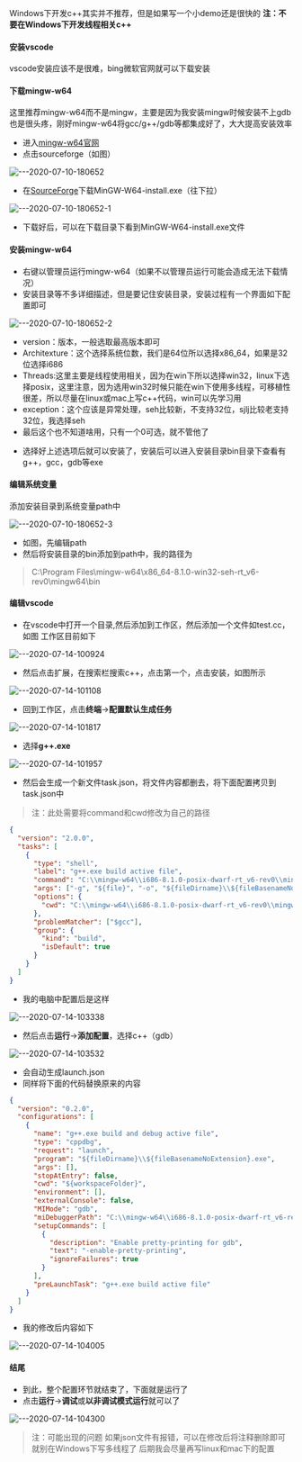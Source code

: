 Windows下开发c++其实并不推荐，但是如果写一个小demo还是很快的
**注：不要在Windows下开发线程相关c++**
#### 安装vscode
vscode安装应该不是很难，bing微软官网就可以下载安装
#### 下载mingw-w64
这里推荐mingw-w64而不是mingw，主要是因为我安装mingw时候安装不上gdb也是很头疼，刚好mingw-w64将gcc/g++/gdb等都集成好了，大大提高安装效率
- 进入[mingw-w64官网](http://mingw-w64.org/doku.php/download)
- 点击sourceforge（如图）

![---2020-07-10-180652](../static/img/1.png)
- 在[SourceForge](https://sourceforge.net/projects/mingw-w64/files/mingw-w64/mingw-w64-release/)下载MinGW-W64-install.exe（往下拉）

![---2020-07-10-180652-1](../static/img/2.png)
- 下载好后，可以在下载目录下看到MinGW-W64-install.exe文件
#### 安装mingw-w64
- 右键以管理员运行mingw-w64（如果不以管理员运行可能会造成无法下载情况）
- 安装目录等不多详细描述，但是要记住安装目录，安装过程有一个界面如下配置即可

![---2020-07-10-180652-2](../static/img/3.png)
  + version：版本，一般选取最高版本即可
  + Architexture：这个选择系统位数，我们是64位所以选择x86_64，如果是32位选择i686
  + Threads:这里主要是线程使用相关，因为在win下所以选择win32，linux下选择posix，这里注意，因为选用win32时候只能在win下使用多线程，可移植性很差，所以尽量在linux或mac上写c++代码，win可以先学习用
  + exception：这个应该是异常处理，seh比较新，不支持32位，sjlj比较老支持32位，我选择seh
  + 最后这个也不知道啥用，只有一个0可选，就不管他了
- 选择好上述选项后就可以安装了，安装后可以进入安装目录bin目录下查看有g++，gcc，gdb等exe
#### 编辑系统变量
添加安装目录到系统变量path中

![---2020-07-10-180652-3](../static/img/4.png)
- 如图，先编辑path
- 然后将安装目录的bin添加到path中，我的路径为
> C:\Program Files\mingw-w64\x86_64-8.1.0-win32-seh-rt_v6-rev0\mingw64\bin
#### 编辑vscode
- 在vscode中打开一个目录,然后添加到工作区，然后添加一个文件如test.cc，如图
工作区目前如下

![---2020-07-14-100924](../static/img/5.png)
- 然后点击扩展，在搜索栏搜索c++，点击第一个，点击安装，如图所示

![---2020-07-14-101108](../static/img/6.png)
- 回到工作区，点击**终端**->**配置默认生成任务**

![---2020-07-14-101817](../static/img/7.png)
- 选择**g++.exe**

![---2020-07-14-101957](../static/img/8.png)
- 然后会生成一个新文件task.json，将文件内容都删去，将下面配置拷贝到task.json中
> 注：此处需要将command和cwd修改为自己的路径
``` json
{
  "version": "2.0.0",
  "tasks": [
    {
      "type": "shell",
      "label": "g++.exe build active file",
      "command": "C:\\mingw-w64\\i686-8.1.0-posix-dwarf-rt_v6-rev0\\mingw32\\bin\\g++.exe",//此处需要修改
      "args": ["-g", "${file}", "-o", "${fileDirname}\\${fileBasenameNoExtension}.exe"],
      "options": {
        "cwd": "C:\\mingw-w64\\i686-8.1.0-posix-dwarf-rt_v6-rev0\\mingw32\\bin"//此处需要修改
      },
      "problemMatcher": ["$gcc"],
      "group": {
        "kind": "build",
        "isDefault": true
      }
    }
  ]
}
```
- 我的电脑中配置后是这样

![---2020-07-14-103338](../static/img/9.png)
- 然后点击**运行**->**添加配置**，选择c++（gdb）

![---2020-07-14-103532](../static/img/10.png)
- 会自动生成launch.json
- 同样将下面的代码替换原来的内容
``` json
{
  "version": "0.2.0",
  "configurations": [
    {
      "name": "g++.exe build and debug active file",
      "type": "cppdbg",
      "request": "launch",
      "program": "${fileDirname}\\${fileBasenameNoExtension}.exe",
      "args": [],
      "stopAtEntry": false,
      "cwd": "${workspaceFolder}",
      "environment": [],
      "externalConsole": false,
      "MIMode": "gdb",
      "miDebuggerPath": "C:\\mingw-w64\\i686-8.1.0-posix-dwarf-rt_v6-rev0\\mingw32\\bin\\gdb.exe",//需要修改为自己的gdb路径
      "setupCommands": [
        {
          "description": "Enable pretty-printing for gdb",
          "text": "-enable-pretty-printing",
          "ignoreFailures": true
        }
      ],
      "preLaunchTask": "g++.exe build active file"
    }
  ]
}
```
- 我的修改后内容如下

![---2020-07-14-104005](../static/img/11.png)

#### 结尾
- 到此，整个配置环节就结束了，下面就是运行了
- 点击**运行**->**调试**或**以非调试模式运行**就可以了

![---2020-07-14-104300](../static/img/12.png)

> 注：可能出现的问题
> 如果json文件有报错，可以在修改后将注释删除即可
> 就别在Windows下写多线程了
> 后期我会尽量再写linux和mac下的配置
